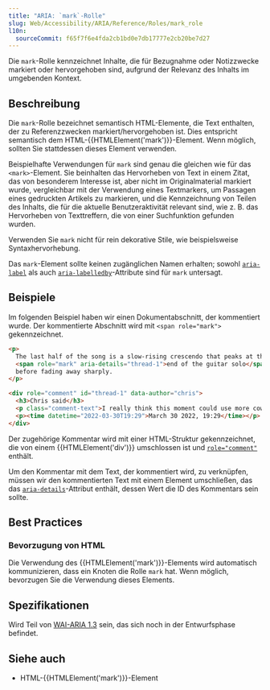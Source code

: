 ```yaml
---
title: "ARIA: `mark`-Rolle"
slug: Web/Accessibility/ARIA/Reference/Roles/mark_role
l10n:
  sourceCommit: f65f7f6e4fda2cb1bd0e7db17777e2cb20be7d27
---
```


Die `mark`-Rolle kennzeichnet Inhalte, die für Bezugnahme oder Notizzwecke markiert oder hervorgehoben sind, aufgrund der Relevanz des Inhalts im umgebenden Kontext.

## Beschreibung

Die `mark`-Rolle bezeichnet semantisch HTML-Elemente, die Text enthalten, der zu Referenzzwecken markiert/hervorgehoben ist. Dies entspricht semantisch dem HTML-{{HTMLElement('mark')}}-Element. Wenn möglich, sollten Sie stattdessen dieses Element verwenden.

Beispielhafte Verwendungen für `mark` sind genau die gleichen wie für das `<mark>`-Element. Sie beinhalten das Hervorheben von Text in einem Zitat, das von besonderem Interesse ist, aber nicht im Originalmaterial markiert wurde, vergleichbar mit der Verwendung eines Textmarkers, um Passagen eines gedruckten Artikels zu markieren, und die Kennzeichnung von Teilen des Inhalts, die für die aktuelle Benutzeraktivität relevant sind, wie z. B. das Hervorheben von Texttreffern, die von einer Suchfunktion gefunden wurden.

Verwenden Sie `mark` nicht für rein dekorative Stile, wie beispielsweise Syntaxhervorhebung.

Das `mark`-Element sollte keinen zugänglichen Namen erhalten; sowohl [`aria-label`](/de/docs/Web/Accessibility/ARIA/Reference/Attributes/aria-label) als auch [`aria-labelledby`](/de/docs/Web/Accessibility/ARIA/Reference/Attributes/aria-labelledby)-Attribute sind für `mark` untersagt.

## Beispiele

Im folgenden Beispiel haben wir einen Dokumentabschnitt, der kommentiert wurde. Der kommentierte Abschnitt wird mit `<span role="mark">` gekennzeichnet.

```html
<p>
  The last half of the song is a slow-rising crescendo that peaks at the
  <span role="mark" aria-details="thread-1">end of the guitar solo</span>,
  before fading away sharply.
</p>

<div role="comment" id="thread-1" data-author="chris">
  <h3>Chris said</h3>
  <p class="comment-text">I really think this moment could use more cowbell.</p>
  <p><time datetime="2022-03-30T19:29">March 30 2022, 19:29</time></p>
</div>
```

Der zugehörige Kommentar wird mit einer HTML-Struktur gekennzeichnet, die von einem {{HTMLElement('div')}} umschlossen ist und [`role="comment"`](/de/docs/Web/Accessibility/ARIA/Reference/Roles/comment_role) enthält.

Um den Kommentar mit dem Text, der kommentiert wird, zu verknüpfen, müssen wir den kommentierten Text mit einem Element umschließen, das das [`aria-details`](/de/docs/Web/Accessibility/ARIA/Reference/Attributes/aria-details)-Attribut enthält, dessen Wert die ID des Kommentars sein sollte.

## Best Practices

### Bevorzugung von HTML

Die Verwendung des {{HTMLElement('mark')}}-Elements wird automatisch kommunizieren, dass ein Knoten die Rolle `mark` hat. Wenn möglich, bevorzugen Sie die Verwendung dieses Elements.

## Spezifikationen

Wird Teil von [WAI-ARIA 1.3](https://w3c.github.io/aria/#mark) sein, das sich noch in der Entwurfsphase befindet.

## Siehe auch

- HTML-{{HTMLElement('mark')}}-Element
